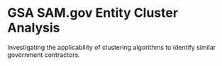 # GSA SAM.gov Entity Cluster Analysis
 Investigating the applicability of clustering algorithms to identify similar government contractors.
